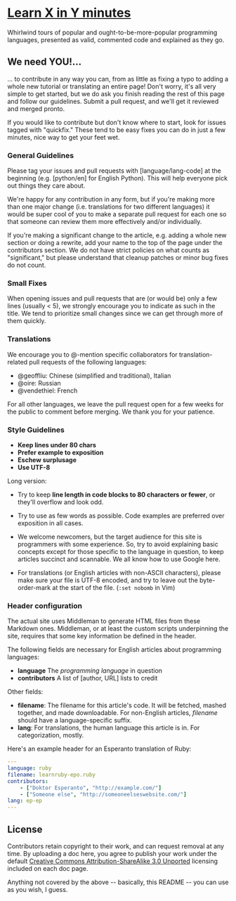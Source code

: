 # [Learn X in Y minutes](http://learnxinyminutes.com)

Whirlwind tours of popular and ought-to-be-more-popular programming languages,
presented as valid, commented code and explained as they go.

## We need YOU!...

... to contribute in any way you can, from as little as fixing a typo to adding
a whole new tutorial or translating an entire page! Don't worry, it's all very
simple to get started, but we do ask you finish reading the rest of this page
and follow our guidelines. Submit a pull request, and we'll get it reviewed and
merged pronto.

If you would like to contribute but don't know where to start, look for issues
tagged with "quickfix." These tend to be easy fixes you can do in just a few
minutes, nice way to get your feet wet.

### General Guidelines

Please tag your issues and pull requests with [language/lang-code] at the
beginning (e.g. [python/en] for English Python). This will help everyone pick
out things they care about.

We're happy for any contribution in any form, but if you're making more than one major change
(i.e. translations for two different languages) it would be super cool of you to make a
separate pull request for each one so that someone can review them more effectively and/or
individually.

If you're making a significant change to the article, e.g. adding a whole new
section or doing a rewrite, add your name to the top of the page under the
contributors section. We do not have strict policies on what counts as
"significant," but please understand that cleanup patches or minor bug fixes do
not count.

### Small Fixes

When opening issues and pull requests that are (or would be) only a few lines
(usually < 5), we strongly encourage you to indicate as such in the title. We
tend to prioritize small changes since we can get through more of them quickly.

### Translations

We encourage you to @-mention specific collaborators for translation-related
pull requests of the following languages:

* @geoffliu: Chinese (simplified and traditional), Italian
* @oire: Russian
* @vendethiel: French

For all other languages, we leave the pull request open for a few weeks for the
public to comment before merging. We thank you for your patience.

### Style Guidelines

* **Keep lines under 80 chars**
* **Prefer example to exposition**
* **Eschew surplusage**
* **Use UTF-8**

Long version:

* Try to keep **line length in code blocks to 80 characters or fewer**, or they'll overflow
  and look odd.

* Try to use as few words as possible. Code examples are preferred over exposition in all cases.

* We welcome newcomers, but the target audience for this site is programmers with some experience.
  So, try to avoid explaining basic concepts except for those specific to the language in question,
  to keep articles succinct and scannable. We all know how to use Google here.

* For translations (or English articles with non-ASCII characters), please make sure your file is
  UTF-8 encoded, and try to leave out the byte-order-mark at the start of the file. (`:set nobomb` in Vim)

### Header configuration

The actual site uses Middleman to generate HTML files from these Markdown ones. Middleman, or at least
the custom scripts underpinning the site, requires that some key information be defined in the header.

The following fields are necessary for English articles about programming languages:

* **language** The *programming language* in question
* **contributors** A list of [author, URL] lists to credit

Other fields:

* **filename**: The filename for this article's code. It will be fetched, mashed together, and made downloadable.
  For non-English articles, *filename* should have a language-specific suffix.
* **lang**: For translations, the human language this article is in. For categorization, mostly.

Here's an example header for an Esperanto translation of Ruby:

```yaml
---
language: ruby
filename: learnruby-epo.ruby
contributors:
    - ["Doktor Esperanto", "http://example.com/"]
    - ["Someone else", "http://someoneelseswebsite.com/"]
lang: ep-ep
---
```

## License

Contributors retain copyright to their work, and can request removal at any time.
By uploading a doc here, you agree to publish your work under the default
[Creative Commons Attribution-ShareAlike 3.0 Unported](http://creativecommons.org/licenses/by-sa/3.0/deed.en_US)
licensing included on each doc page.

Anything not covered by the above -- basically, this README -- you can use
as you wish, I guess.

